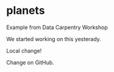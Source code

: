 # planets
Example from Data Carpentry Workshop

We started working on this yesterady.

Local change!

Change on GitHub.
